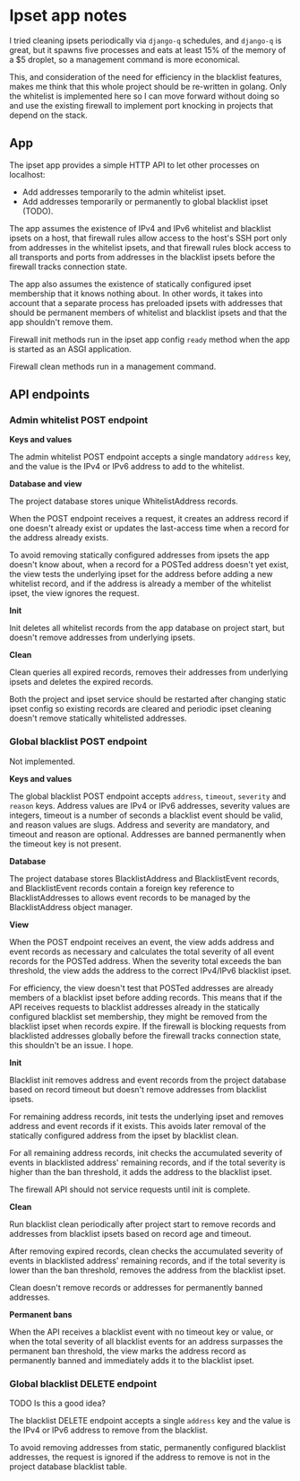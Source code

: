 # Ipset app notes

I tried cleaning ipsets periodically
via `django-q` schedules,
and `django-q` is great,
but it spawns five processes
and eats at least 15% of the memory
of a $5 droplet,
so a management command is
more economical.

This,
and consideration of the need for efficiency
in the blacklist features,
makes me think that this whole project
should be re-written in golang.
Only the whitelist is implemented here
so I can move forward
without doing so
and use the existing firewall
to implement port knocking
in projects that depend on the stack.


## App

The ipset app
provides a simple HTTP API
to let other processes on localhost:

- Add addresses temporarily
  to the admin whitelist ipset.
- Add addresses temporarily or permanently
  to global blacklist ipset (TODO).

The app assumes
the existence of IPv4 and IPv6
whitelist and blacklist ipsets on a host,
that firewall rules
allow access to the host's SSH port
only from addresses in the whitelist ipsets,
and that firewall rules
block access to all transports and ports
from addresses in the blacklist ipsets
before the firewall tracks connection state.

The app also assumes the existence
of statically configured ipset membership
that it knows nothing about.
In other words,
it takes into account
that a separate process has preloaded ipsets
with addresses that should be permanent members
of whitelist and blacklist ipsets
and that the app shouldn't remove them.

Firewall init methods
run in the ipset app config `ready` method
when the app is started as an ASGI application.

Firewall clean methods
run in a management command.


## API endpoints

### Admin whitelist POST endpoint

**Keys and values**

The admin whitelist POST endpoint
accepts a single mandatory `address` key,
and the value is the IPv4 or IPv6 address
to add to the whitelist.

**Database and view**

The project database stores unique WhitelistAddress records.

When the POST endpoint receives a request,
it creates an address record if one doesn't already exist
or updates the last-access time
when a record for the address already exists.

To avoid removing statically configured addresses
from ipsets the app doesn't know about,
when a record for a POSTed address
doesn't yet exist,
the view tests the underlying ipset for the address
before adding a new whitelist record,
and if the address is already a member of the whitelist ipset,
the view ignores the request.

**Init**

Init deletes all whitelist records
from the app database on project start,
but doesn't remove addresses
from underlying ipsets.

**Clean**

Clean queries all expired records,
removes their addresses from underlying ipsets
and deletes the expired records.

Both the project and ipset service
should be restarted
after changing static ipset config
so existing records are cleared
and periodic ipset cleaning doesn't remove
statically whitelisted addresses.


### Global blacklist POST endpoint

Not implemented.

**Keys and values**

The global blacklist POST endpoint
accepts `address`, `timeout`, `severity` and `reason` keys.
Address values are IPv4 or IPv6 addresses,
severity values are integers,
timeout is a number of seconds a blacklist event should be valid,
and reason values are slugs.
Address and severity are mandatory,
and timeout and reason are optional.
Addresses are banned permanently
when the timeout key is not present.

**Database**

The project database stores
BlacklistAddress and BlacklistEvent records,
and BlacklistEvent records contain a foreign key reference
to BlacklistAddresses
to allows event records to be managed
by the BlacklistAddress object manager.

**View**

When the POST endpoint receives an event,
the view adds address and event records as necessary
and calculates the total severity
of all event records for the POSTed address.
When the severity total exceeds the ban threshold,
the view adds the address to the correct IPv4/IPv6 blacklist ipset.

For efficiency,
the view doesn't test
that POSTed addresses
are already members of a blacklist ipset
before adding records.
This means that if the API receives requests
to blacklist addresses already in the
statically configured blacklist set membership,
they might be removed from
the blacklist ipset when records expire.
If the firewall is blocking requests
from blacklisted addresses globally
before the firewall tracks connection state,
this shouldn't be an issue.
I hope.

**Init**

Blacklist init
removes address and event records from the project database
based on record timeout
but doesn't remove addresses from blacklist ipsets.

For remaining address records,
init tests the underlying ipset
and removes address and event records if it exists.
This avoids later removal
of the statically configured address from the ipset
by blacklist clean.

For all remaining address records,
init checks the accumulated severity
of events in blacklisted address' remaining records,
and if the total severity
is higher than the ban threshold,
it adds the address to the blacklist ipset.

The firewall API should not service requests
until init is complete.

**Clean**

Run blacklist clean periodically after project start
to remove records and addresses from blacklist ipsets
based on record age and timeout.

After removing expired records,
clean checks the accumulated severity
of events in blacklisted address' remaining records,
and if the total severity
is lower than the ban threshold,
removes the address from the blacklist ipset.

Clean doesn't remove records or addresses
for permanently banned addresses.

**Permanent bans**

When the API receives a blacklist event
with no timeout key or value,
or when the total severity of all blacklist events for an address
surpasses the permanent ban threshold,
the view marks the address record as permanently banned
and immediately adds it to the blacklist ipset.


### Global blacklist DELETE endpoint

TODO Is this a good idea?

The blacklist DELETE endpoint
accepts a single `address` key
and the value is the IPv4 or IPv6 address
to remove from the blacklist.

To avoid removing addresses
from static, permanently configured
blacklist addresses,
the request is ignored
if the address to remove
is not in the project database blacklist table.
